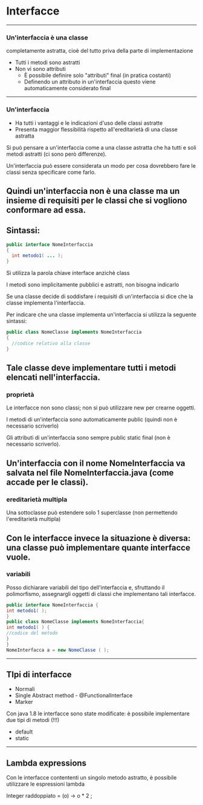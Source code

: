 # Interfacce
---
### Un'interfaccia è una classe
completamente astratta, cioè del tutto priva della parte di implementazione

* Tutti i metodi sono astratti
* Non vi sono attributi
  * È possibile definire solo "attributi" final (in pratica costanti)
  * Definendo un attributo in un'interfaccia questo viene automaticamente considerato final
---
### Un'interfaccia
* Ha tutti i vantaggi e le indicazioni d'uso delle classi astratte
* Presenta maggior flessibilità rispetto all'ereditarietà di una classe astratta


Si può pensare a un'interfaccia come a una classe astratta
che ha tutti e soli metodi astratti (ci sono però differenze).


Un'interfaccia può essere considerata un modo per
cosa dovrebbero fare le classi senza specificare come farlo.

Quindi un'interfaccia non è una classe ma un insieme di
requisiti per le classi che si vogliono conformare ad essa.
---
## Sintassi:
```java
public interface NomeInterfaccia
{
  int metodo1( ... );
}
```

Si utilizza la parola chiave interface anzichè class

I metodi sono implicitamente pubblici e astratti, non bisogna indicarlo

Se una classe decide di soddisfare i requisiti di un'interfaccia si dice che la classe implementa l'interfaccia.

Per indicare che una classe implementa un'interfaccia si utilizza la seguente sintassi:

```java
public class NomeClasse implements NomeInterfaccia
{
  //codice relativo alla classe
}
```

Tale classe deve implementare tutti i metodi elencati nell'interfaccia.
---
### proprietà
Le interfacce non sono classi; non si può utilizzare new per crearne oggetti.

I metodi di un'interfaccia sono automaticamente public (quindi non è necessario scriverlo)

Gli attributi di un'interfaccia sono sempre public static final 
(non è necessario scriverlo).

Un'interfaccia con il nome NomeInterfaccia va salvata nel file NomeInterfaccia.java (come accade per le classi).
---
### ereditarietà multipla
Una sottoclasse può estendere solo 1 superclasse (non permettendo l'ereditarietà multipla)

Con le interfacce invece la situazione è diversa: una classe può implementare quante interfacce vuole.
---
### variabili
Posso dichiarare variabili del tipo dell'interfaccia e,
sfruttando il polimorfismo, assegnargli oggetti di classi che
implementano tali interfacce.

```java
public interface NomeInterfaccia {
int metodo1( );
}
public class NomeClasse implements NomeInterfaccia{
int metodo1( ) {
//codice del metodo
}
}
NomeInterfacca a = new NomeClasse ( );
```
---
## TIpi di interfacce

* Normali
* Single Abstract method - @FunctionalInterface
* Marker

Con java 1.8 le interfacce sono state modificate: è possibile implementare due tipi di metodi (!!!)

  * default
  * static
---
## Lambda expressions
Con le interfacce contententi un singolo metodo astratto, è possibile utilizzare le espressioni lambda

Integer raddoppiato = (o) -> o * 2 ;